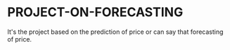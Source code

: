 # PROJECT-ON-FORECASTING
It's the project based on the prediction of price or can say that forecasting of price.
